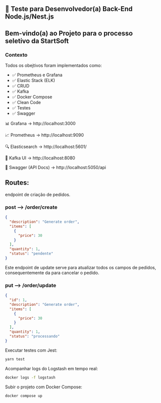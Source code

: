 ## 🚀 Teste para Desenvolvedor(a) Back-End Node.js/Nest.js

## Bem-vindo(a) ao Projeto para o processo seletivo da StartSoft

### Contexto

Todos os obejtivos foram implementados como:

- ✅ Prometheus e Grafana
- ✅ Elastic Stack (ELK)
- ✅ CRUD
- ✅ Kafka
- ✅ Docker Compose
- ✅ Clean Code
- ✅ Testes
- ✅ Swagger

📊 Grafana → http://localhost:3000

📈 Prometheus → http://localhost:9090

🔍 Elasticsearch → http://localhost:5601/

🔗 Kafka UI → http://localhost:8080

📖 Swagger (API Docs) → http://localhost:5050/api



## Routes:

endpoint de criação de pedidos.

### post --> /order/create
```json
{
  "description": "Generate order",
  "items": [
    {
      "price": 30
    }
  ],
  "quantity": 1,
  "status": "pendente"
}
```

Este endpoint de update serve para atualizar todos os campos de pedidos, consequentemente da para cancelar o pedido.

### put --> /order/update
```json
{
  "id": 1,
  "description": "Generate order",
  "items": [
    {
      "price": 30
    }
  ],
  "quantity": 1,
  "status": "processando"
}
```

Executar testes com Jest:

```bash
yarn test
```
Acompanhar logs do Logstash em tempo real:

```bash
docker logs -f logstash
```
Subir o projeto com Docker Compose:
```bash
docker compose up
```
